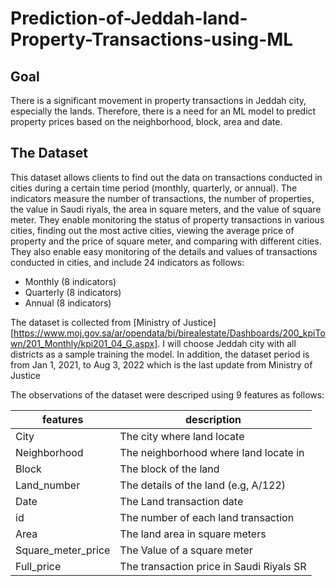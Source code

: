 # Prediction-of-Jeddah-land-Property-Transactions-using-ML


## Goal 
There is a significant movement in property transactions in Jeddah city, especially the lands. Therefore, there is a need for an ML model to predict property prices based on the neighborhood, block, area and date.

## The Dataset
This dataset allows clients to find out the data on transactions conducted in cities during a certain time period (monthly, quarterly, or annual). The indicators measure the number of transactions, the number of properties, the value in Saudi riyals, the area in square meters, and the value of square meter. They enable monitoring the status of property transactions in various cities, finding out the most active cities, viewing the average price of property and the price of square meter, and comparing with different cities. They also enable easy monitoring of the details and values of transactions conducted in cities, and include 24 indicators as follows:

- Monthly (8 indicators)
- Quarterly (8 indicators)
- Annual (8 indicators)

The dataset is collected from [Ministry of Justice][https://www.moj.gov.sa/ar/opendata/bi/birealestate/Dashboards/200_kpiTown/201_Monthly/kpi201_04_G.aspx]. I will choose Jeddah city with all districts as a sample training the model. In addition, the dataset period is from Jan 1, 2021, to Aug 3, 2022 which is the last update from Ministry of Justice


The observations of the dataset were descriped using 9 features as follows:


| features | description |
| --------------- | --------------- | 
| City | The city where land locate |
| Neighborhood | The neighborhood where land locate in |
| Block | The block of the land |
| Land_number |The details of the land (e.g, A/122)|
| Date| The Land transaction date|
| id |The number of each land transaction|
| Area| The land area in square meters|
| Square_meter_price | The Value of a square meter| 
| Full_price |The transaction price in Saudi Riyals SR| 
